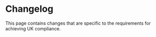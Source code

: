 # Changelog

This page contains changes that are specific to the requirements for achieving UK compliance.
